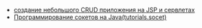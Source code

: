 - <a href="https://danielniko.wordpress.com/2012/04/17/simple-crud-using-jsp-servlet-and-mysql/">создание небольшого CRUD приложения на JSP и сервлетах</a>
- <a href="http://www.quizful.net/post/java-socket-programming">Программирование сокетов на Java(tutorials.socet)</a>
